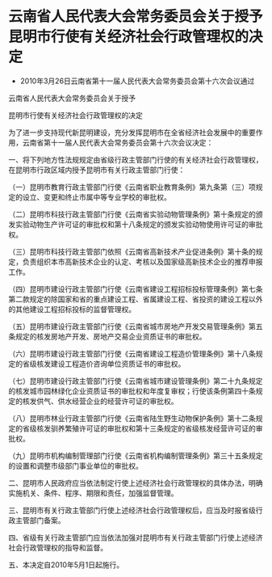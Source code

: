 # 云南省人民代表大会常务委员会关于授予昆明市行使有关经济社会行政管理权的决定

- 2010年3月26日云南省第十一届人民代表大会常务委员会第十六次会议通过

<!-- INFO END -->

云南省人民代表大会常务委员会关于授予

昆明市行使有关经济社会行政管理权的决定

为了进一步支持现代新昆明建设，充分发挥昆明市在全省经济社会发展中的重要作用，云南省第十一届人民代表大会常务委员会第十六次会议决定：

一、将下列地方性法规规定由省级行政主管部门行使的有关经济社会行政管理权，在昆明市行政区域内授予昆明市有关行政主管部门行使：

（一）昆明市教育行政主管部门行使《云南省职业教育条例》第九条第（三）项规定的设立、变更和终止市属中等专业学校的审批权。

（二）昆明市科技行政主管部门行使《云南省实验动物管理条例》第十条规定的颁发实验动物生产许可证的审批权和第十八条规定的颁发实验动物使用许可证的审批权。

（三）昆明市科技行政主管部门依照《云南省高新技术产业促进条例》第十条的规定，负责组织本市高新技术企业的认定、考核以及国家级高新技术企业的推荐申报工作。

（四）昆明市建设行政主管部门行使《云南省建设工程招标投标管理条例》第七条第二款规定的除国家和省的重点建设工程、省属建设工程、省投资的建设工程以外的其他建设工程招标投标的监督管理权。

（五）昆明市建设行政主管部门行使《云南省城市房地产开发交易管理条例》第五条规定的核发房地产开发、房地产交易企业资质证书的审批权。

（六）昆明市建设行政主管部门行使《云南省建设工程造价管理条例》第十八条规定的省级核发建设工程造价咨询单位资质证书的审批权。

（七）昆明市建设行政主管部门行使《云南省城市建设管理条例》第二十九条规定的核发城市园林绿化企业资质证书的审批权和年度复审权；行使该条例第四十条规定的核发供气、供水经营企业的经营许可证的审批权。

（八）昆明市林业行政主管部门行使《云南省陆生野生动物保护条例》第十二条规定的省级核发驯养繁殖许可证的审批权和第十三条规定的省级核发经营许可证的审批权。

（九）昆明市机构编制管理部门行使《云南省机构编制管理条例》第三十五条规定的设置和调整市级部门事业单位的审批权。

二、昆明市人民政府应当依法制定行使上述经济社会行政管理权的具体办法，明确实施机关、条件、程序、期限和责任，加强监督管理。

三、昆明市有关行政主管部门行使上述经济社会行政管理权后，应当及时报省级行政主管部门备案。

四、省级有关行政主管部门应当依法加强对昆明市有关行政主管部门行使上述经济社会行政管理权的指导和监督。

五、本决定自2010年5月1日起施行。
